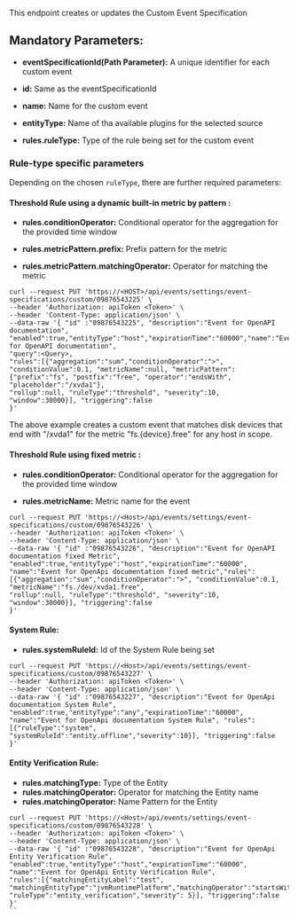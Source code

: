 This endpoint creates or updates the Custom Event Specification 

## Mandatory Parameters:

- **eventSpecificationId(Path Parameter):** A unique identifier for each custom event

- **id:** Same as the eventSpecificationId

- **name:** Name for the custom event

- **entityType:** Name of tha available plugins for the selected source

- **rules.ruleType:** Type of the rule being set for the custom event

### Rule-type specific parameters

Depending on the chosen `ruleType`, there are further required parameters:

#### Threshold Rule using a dynamic built-in metric by pattern :

- **rules.conditionOperator:** Conditional operator for the aggregation for the provided time window

- **rules.metricPattern.prefix:** Prefix pattern for the metric

- **rules.metricPattern.matchingOperator:** Operator for matching the metric 

```
curl --request PUT 'https://<HOST>/api/events/settings/event-specifications/custom/09876543225' \
--header 'Authorization: apiToken <Token>' \
--header 'Content-Type: application/json' \
--data-raw '{ "id" :"09876543225", "description":"Event for OpenAPI documentation", "enabled":true,"entityType":"host","expirationTime":"60000","name":"Event for OpenAPI documentation",
"query":<Query>, 
"rules":[{"aggregation":"sum","conditionOperator":">", "conditionValue":0.1, "metricName":null, "metricPattern":{"prefix":"fs", "postfix":"free", "operator":"endsWith", "placeholder":"/xvda1"}, 
"rollup":null, "ruleType":"threshold", "severity":10, "window":30000}], "triggering":false
}'
```
The above example creates a custom event that matches disk devices that end with "/xvda1" for the metric "fs.{device}.free" for any host in scope.

#### Threshold Rule using fixed metric :

- **rules.conditionOperator:** Conditional operator for the aggregation for the provided time window

- **rules.metricName:** Metric name for the event

```
curl --request PUT 'https://<Host>/api/events/settings/event-specifications/custom/09876543226' \
--header 'Authorization: apiToken <Token>' \
--header 'Content-Type: application/json' \
--data-raw '{ "id" :"09876543226", "description":"Event for OpenAPI documentation fixed Metric", "enabled":true,"entityType":"host","expirationTime":"60000",
"name":"Event for OpenApi documentation fixed metric","rules":[{"aggregation":"sum","conditionOperator":">", "conditionValue":0.1, "metricName":"fs./dev/xvda1.free", 
"rollup":null, "ruleType":"threshold", "severity":10, "window":30000}], "triggering":false
}'
```

#### System Rule:

- **rules.systemRuleId:** Id of the System Rule being set 

```
curl --request PUT 'https://<Host>/api/events/settings/event-specifications/custom/09876543227' \
--header 'Authorization: apiToken <Token>' \
--header 'Content-Type: application/json' \
--data-raw '{ "id" :"09876543227", "description":"Event for OpenApi documentation System Rule", "enabled":true,"entityType":"any","expirationTime":"60000",
"name":"Event for OpenApi documentation System Rule", "rules":[{"ruleType":"system", "systemRuleId":"entity.offline","severity":10}], "triggering":false
}'
```

#### Entity Verification Rule:

- **rules.matchingType:** Type of the Entity
- **rules.matchingOperator:** Operator for matching the Entity name
- **rules.matchingOperator:** Name Pattern for the Entity

```
curl --request PUT 'https://<Host>/api/events/settings/event-specifications/custom/09876543228' \
--header 'Authorization: apiToken <Token>' \
--header 'Content-Type: application/json' \
--data-raw '{ "id" :"09876543228", "description":"Event for OpenApi Entity Verification Rule", "enabled":true,"entityType":"host","expirationTime":"60000",
"name":"Event for OpenApi Entity Verification Rule",
"rules":[{"matchingEntityLabel":"test", "matchingEntityType":"jvmRuntimePlatform","matchingOperator":"startsWith","offlineDuration":1800000, 
"ruleType":"entity_verification","severity": 5}], "triggering":false
}'
``
